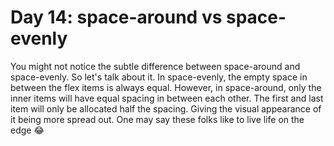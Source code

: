 # Day 14: space-around vs space-evenly

You might not notice the subtle difference between space-around and space-evenly. So let's talk about it. In space-evenly, the empty space in between the flex items is always equal. However, in space-around, only the inner items will have equal spacing in between each other. The first and last item will only be allocated half the spacing. Giving the visual appearance of it being more spread out. One may say these folks like to live life on the edge 😂

